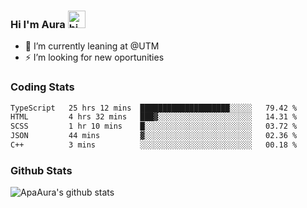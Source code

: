 ### Hi I'm Aura <img src="https://user-images.githubusercontent.com/1303154/88677602-1635ba80-d120-11ea-84d8-d263ba5fc3c0.gif" width="28px" alt="hi">

- 🔭 I’m currently leaning at @UTM
- ⚡ I’m looking for new oportunities


### Coding Stats

<!--START_SECTION:waka-->

```txt
TypeScript   25 hrs 12 mins  ████████████████████░░░░░   79.42 %
HTML         4 hrs 32 mins   ███▓░░░░░░░░░░░░░░░░░░░░░   14.31 %
SCSS         1 hr 10 mins    █░░░░░░░░░░░░░░░░░░░░░░░░   03.72 %
JSON         44 mins         ▓░░░░░░░░░░░░░░░░░░░░░░░░   02.36 %
C++          3 mins          ░░░░░░░░░░░░░░░░░░░░░░░░░   00.18 %
```

<!--END_SECTION:waka-->

### Github Stats

![ApaAura's github stats](https://github-readme-stats.vercel.app/api?username=ApaAura&count_private=true&theme=tokyonight&hide=contribs,prs)
